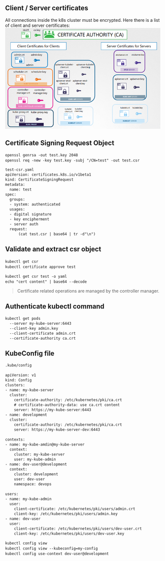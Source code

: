 ## Client / Server certificates
All connections inside the k8s cluster must be encrypted. Here there is a list of client and server certificates:
![certificates](./images/certs.png)

## Certificate Signing Request Object
`openssl genrsa -out test.key 2048`  
`openssl req -new -key test.key -subj "/CN=test" -out test.csr`  
```
test-csr.yaml
apiVersion: certificates.k8s.io/v1beta1
kind: CertificateSigningRequest
metadata:
  name: test
spec:
  groups:
  - system: authenticated
  usages:
  - digital signature
  - key encipherment
  - server auth
  request:
      (cat test.csr | base64 | tr -d"\n")
```
## Validate and extract csr object
`kubectl get csr`  
`kubectl certificate approve test`  

`kubectl get csr test -o yaml`  
`echo "cert content" | base64 --decode`  

> Certificate related operations are managed by the controller manager.

## Authenticate kubectl command
```
kubectl get pods
  --server my-kube-server:6443
  --client-key admin.key
  --client-certificate admin.crt
  --certificate-authority ca.crt
```
## KubeConfig file
```
.kube/config

apiVersion: v1
kind: Config
clusters:
- name: my-kube-server
  cluster:
    certificate-authority: /etc/kubernetes/pki/ca.crt
    # certificate-authority-data: use ca.crt content
    server: https://my-kube-server:6443
- name: development
  cluster:
    certificate-authority: /etc/kubernetes/pki/ca.crt
    server: https://my-kube-server-dev:6443

contexts:
- name: my-kube-amdin@my-kube-server
  context:
    cluster: my-kube-server
    user: my-kube-admin
- name: dev-user@development
  context:
    cluster: development
    user: dev-user
    namespace: devops

users:
- name: my-kube-admin
  user:
    client-certificate: /etc/kubernetes/pki/users/admin.crt
    client-key: /etc/kubernetes/pki/users/admin.key
- name: dev-user
  user:
    client-certificate: /etc/kubernetes/pki/users/dev-user.crt
    client-key: /etc/kubernetes/pki/users/dev-user.key
```

`kubectl config view`  
`kubectl config view --kubeconfig=my-config`  
`kubectl config use-context dev-user@development`  
